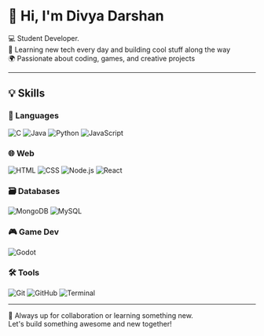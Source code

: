 # 👋 Hi, I'm Divya Darshan

💻 Student Developer.  
🌱 Learning new tech every day and building cool stuff along the way  
🌍 Passionate about coding, games, and creative projects

---

## 💡 Skills

### 🧠 Languages  
![C](https://img.shields.io/badge/C-00599C?style=flat&logo=c&logoColor=white)
![Java](https://img.shields.io/badge/Java-ED8B00?style=flat&logo=java&logoColor=white)
![Python](https://img.shields.io/badge/Python-3776AB?style=flat&logo=python&logoColor=white)
![JavaScript](https://img.shields.io/badge/JavaScript-F7DF1E?style=flat&logo=javascript&logoColor=black)

### 🌐 Web  
![HTML](https://img.shields.io/badge/HTML5-E34F26?style=flat&logo=html5&logoColor=white)
![CSS](https://img.shields.io/badge/CSS3-1572B6?style=flat&logo=css3&logoColor=white)
![Node.js](https://img.shields.io/badge/Node.js-339933?style=flat&logo=nodedotjs&logoColor=white)
![React](https://img.shields.io/badge/React-20232A?style=flat&logo=react&logoColor=61DAFB)

### 🗃️ Databases  
![MongoDB](https://img.shields.io/badge/MongoDB-47A248?style=flat&logo=mongodb&logoColor=white)
![MySQL](https://img.shields.io/badge/MySQL-4479A1?style=flat&logo=mysql&logoColor=white)

### 🎮 Game Dev  
![Godot](https://img.shields.io/badge/Godot-478CBF?style=flat&logo=godot-engine&logoColor=white)

### 🛠️ Tools  
![Git](https://img.shields.io/badge/Git-F05032?style=flat&logo=git&logoColor=white)
![GitHub](https://img.shields.io/badge/GitHub-181717?style=flat&logo=github&logoColor=white)
![Terminal](https://img.shields.io/badge/Terminal-000000?style=flat&logo=gnu-bash&logoColor=white)

---

🤗 Always up for collaboration or learning something new.  
Let's build something awesome and new together!
